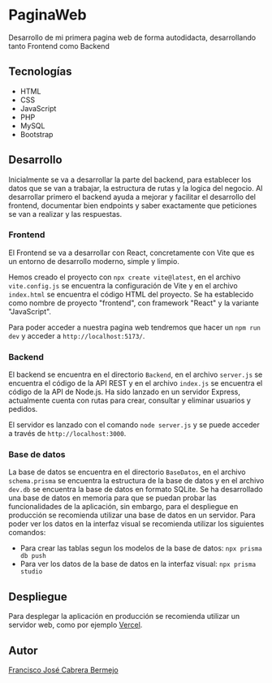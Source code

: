 # PaginaWeb
Desarrollo de mi primera pagina web de forma autodidacta, desarrollando tanto Frontend como Backend


## Tecnologías

- HTML
- CSS
- JavaScript
- PHP
- MySQL
- Bootstrap

## Desarrollo

Inicialmente se va a desarrollar la parte del backend, para establecer los datos que se van a trabajar, la estructura de rutas y la logica del negocio. Al desarrollar primero el backend ayuda a mejorar y facilitar el desarrollo del frontend, documentar bien endpoints y saber exactamente que peticiones se van a realizar y las respuestas.

### Frontend

El Frontend se va a desarrollar con React, concretamente con Vite que es un entorno de desarrollo moderno, simple y limpio.   

Hemos creado el proyecto con `npx create vite@latest`, en el archivo `vite.config.js` se encuentra la configuración de Vite y en el archivo `index.html` se encuentra el código HTML del proyecto. Se ha establecido como nombre de proyecto "frontend", con framework "React" y la variante "JavaScript".

Para poder acceder a nuestra pagina web tendremos que hacer un `npm run dev` y acceder a `http://localhost:5173/`.

### Backend

El backend se encuentra en el directorio `Backend`, en el archivo `server.js` se encuentra el código de la API REST y en el archivo `index.js` se encuentra el código de la API de Node.js. Ha sido lanzado en un servidor Express, actualmente cuenta con rutas para crear, consultar y eliminar usuarios y pedidos. 

El servidor es lanzado con el comando `node server.js` y se puede acceder a través de `http://localhost:3000`.

### Base de datos

La base de datos se encuentra en el directorio `BaseDatos`, en el archivo `schema.prisma` se encuentra la estructura de la base de datos y en el archivo `dev.db` se encuentra la base de datos en formato SQLite.
Se ha desarrollado una base de datos en memoria para que se puedan probar las funcionalidades de la aplicación, sin embargo, para el despliegue en producción se recomienda utilizar una base de datos en un servidor. Para poder ver los datos en la interfaz visual se recomienda utilizar los siguientes comandos:
- Para crear las tablas segun los modelos de la base de datos: `npx prisma db push`
- Para ver los datos de la base de datos en la interfaz visual: `npx prisma studio`

## Despliegue

Para desplegar la aplicación en producción se recomienda utilizar un servidor web, como por ejemplo [Vercel](https://vercel.com/).

## Autor

[Francisco José Cabrera Bermejo](https://github.com/franciscoJCabrera)


